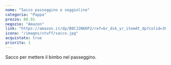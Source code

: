 ```yaml
---
nome: "Sacco passeggino e seggiolino"
categoria: "Pappa"
prezzo: 88.91
negozio: "Amazon"
link: "https://amazon.it/dp/B0CJ2N66P2/ref=br_dsk_yr_itemdt_dp?colid=3QGQUT8WCNDK0&coliid=I2I02TJ3GQABR&psc=1"
icona: "/images/stuff/sacco.jpg"
acquistato: true
priorita: 1
---
```


Sacco per mettere il bimbo nel passeggino.